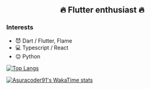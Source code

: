   <div align=center>
  <h2>🔥 Flutter enthusiast 🔥</h2>
  </div>

### Interests
- 😈 Dart / Flutter, Flame
- 💻 Typescript / React
- 😌 Python

[![Top Langs](https://github-readme-stats.vercel.app/api/top-langs/?username=asuracoder91&layout=compact)](https://github.com/asuracoder91)

[![Asuracoder91's WakaTime stats](https://github-readme-stats.vercel.app/api/wakatime?username=asuracoder91)](https://github.com/asuracoder91)
<!--
**asuracoder91/asuracoder91** is a ✨ _special_ ✨ repository because its `README.md` (this file) appears on your GitHub profile.

Here are some ideas to get you started:

- 🔭 I’m currently working on ...
- 🌱 I’m currently learning ...
- 👯 I’m looking to collaborate on ...
- 🤔 I’m looking for help with ...
- 💬 Ask me about ...
- 📫 How to reach me: ...
- 😄 Pronouns: ...
- ⚡ Fun fact: ...
-->
